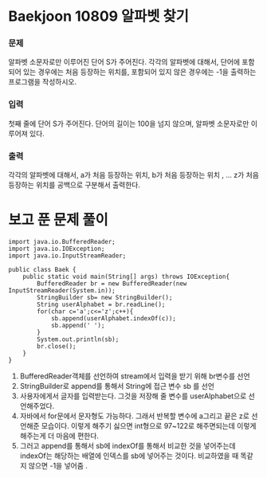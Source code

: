 # Baekjoon 10809 알파벳 찾기 

### 문제
알파벳 소문자로만 이루어진 단어 S가 주어진다. 각각의 알파벳에 대해서, 단어에 포함되어 있는 경우에는 처음 등장하는 위치를, 포함되어 있지 않은 경우에는 -1을 출력하는 프로그램을 작성하시오.
<br/>

### 입력 
첫째 줄에 단어 S가 주어진다. 단어의 길이는 100을 넘지 않으며, 알파벳 소문자로만 이루어져 있다.

### 출력 
각각의 알파벳에 대해서, a가 처음 등장하는 위치, b가 처음 등장하는 위치 , ... z가 처음 등장하는 위치를 공백으로 구분해서 출력한다. <br/>




# 보고 푼 문제 풀이 
```
import java.io.BufferedReader;
import java.io.IOException;
import java.io.InputStreamReader;

public class Baek {
    public static void main(String[] args) throws IOException{
        BufferedReader br = new BufferedReader(new InputStreamReader(System.in));
        StringBuilder sb= new StringBuilder();
        String userAlphabet = br.readLine();
        for(char c='a';c<='z';c++){
            sb.append(userAlphabet.indexOf(c));    
            sb.append(' ');
        }
        System.out.println(sb);
        br.close();
    }
}

```

1. BufferedReader객체를 선언하여 stream에서 입력을 받기 위해 br변수를 선언 
2. StringBuilder로 append를 통해서 String에 접근 변수 sb 를 선언 
3. 사용자에게서 글자를 입력받는다. 그것을 저장해 줄 변수를 userAlphabet으로 선언해주었다. 
4. 자바에서 for문에서 문자형도 가능하다. 그래서 반복할 변수에 a그리고 끝은 z로 선언해준 모습이다. 이렇게 해주기 싫으면 int형으로 97~122로 해주면되는데 이렇게 해주는게 더 마음에 편한다. 
5. 그러고 append를 통해서 sb에 indexOf를 통해서 비교한 것을 넣어주는데 indexOf는 해당하는 배열에 인덱스를 sb에 넣어주는 것이다. 비교하였을 때 똑같지 않으면 -1을 넣어줌 . 